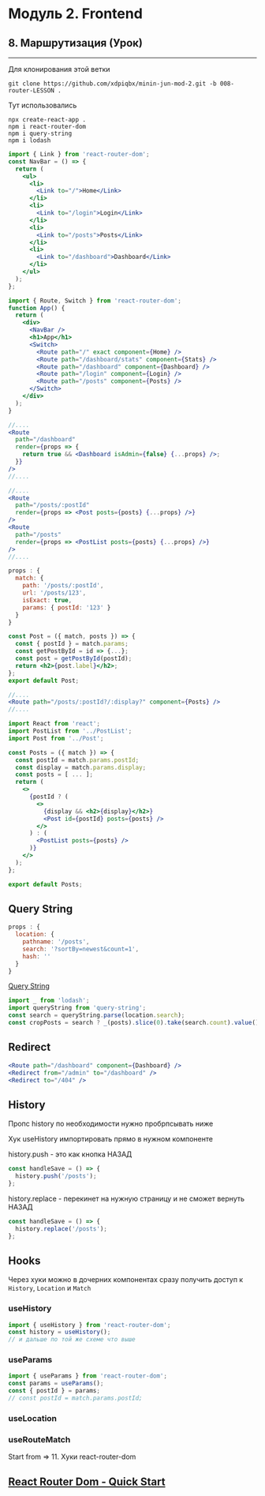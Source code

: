 # Модуль 2. Frontend

## 8. Маршрутизация (Урок)

---

Для клонирования этой ветки

```code
git clone https://github.com/xdpiqbx/minin-jun-mod-2.git -b 008-router-LESSON .
```

Тут использовались

```code
npx create-react-app .
npm i react-router-dom
npm i query-string
npm i lodash
```

```jsx
import { Link } from 'react-router-dom';
const NavBar = () => {
  return (
    <ul>
      <li>
        <Link to="/">Home</Link>
      </li>
      <li>
        <Link to="/login">Login</Link>
      </li>
      <li>
        <Link to="/posts">Posts</Link>
      </li>
      <li>
        <Link to="/dashboard">Dashboard</Link>
      </li>
    </ul>
  );
};
```

```jsx
import { Route, Switch } from 'react-router-dom';
function App() {
  return (
    <div>
      <NavBar />
      <h1>App</h1>
      <Switch>
        <Route path="/" exact component={Home} />
        <Route path="/dashboard/stats" component={Stats} />
        <Route path="/dashboard" component={Dashboard} />
        <Route path="/login" component={Login} />
        <Route path="/posts" component={Posts} />
      </Switch>
    </div>
  );
}
```

```jsx
//....
<Route
  path="/dashboard"
  render={props => {
    return true && <Dashboard isAdmin={false} {...props} />;
  }}
/>
//....
```

```jsx
//....
<Route
  path="/posts/:postId"
  render={props => <Post posts={posts} {...props} />}
/>
<Route
  path="/posts"
  render={props => <PostList posts={posts} {...props} />}
/>
//....
```

```js
props : {
  match: {
    path: '/posts/:postId',
    url: '/posts/123',
    isExact: true,
    params: { postId: '123' }
  }
}
```

```jsx
const Post = ({ match, posts }) => {
  const { postId } = match.params;
  const getPostById = id => {...};
  const post = getPostById(postId);
  return <h2>{post.label}</h2>;
};
export default Post;
```

```jsx
//....
<Route path="/posts/:postId?/:display?" component={Posts} />
//....
```

```jsx
import React from 'react';
import PostList from '../PostList';
import Post from '../Post';

const Posts = ({ match }) => {
  const postId = match.params.postId;
  const display = match.params.display;
  const posts = [ ... ];
  return (
    <>
      {postId ? (
        <>
          {display && <h2>{display}</h2>}
          <Post id={postId} posts={posts} />
        </>
      ) : (
        <PostList posts={posts} />
      )}
    </>
  );
};

export default Posts;
```

## Query String

```js
props : {
  location: {
    pathname: '/posts',
    search: '?sortBy=newest&count=1',
    hash: ''
  }
}
```

[Query String](https://github.com/sindresorhus/query-string)

```js
import _ from 'lodash';
import queryString from 'query-string';
const search = queryString.parse(location.search);
const cropPosts = search ? _(posts).slice(0).take(search.count).value() : posts;
```

## Redirect

```jsx
<Route path="/dashboard" component={Dashboard} />
<Redirect from="/admin" to="/dashboard" />
<Redirect to="/404" />
```

## History

Пропс history по необходимости нужно пробрпсывать ниже

Хук useHistory импортировать прямо в нужном компоненте

history.push - это как кнопка НАЗАД

```js
const handleSave = () => {
  history.push('/posts');
};
```

history.replace - перекинет на нужную страницу и не сможет вернуть НАЗАД

```js
const handleSave = () => {
  history.replace('/posts');
};
```

## Hooks

Через хуки можно в дочерних компонентах сразу получить доступ к `History`, `Location` и `Match`

### useHistory

```js
import { useHistory } from 'react-router-dom';
const history = useHistory();
// и дальше по той же схеме что выше
```

### useParams

```js
import { useParams } from 'react-router-dom';
const params = useParams();
const { postId } = params;
// const postId = match.params.postId;
```

### useLocation

### useRouteMatch

Start from => 11. Хуки react-router-dom

## [React Router Dom - Quick Start](https://reactrouter.com/web/guides/quick-start)
